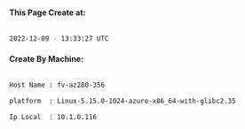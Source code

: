 
   
#### This Page Create at:

```bash

2022-12-09 - 13:33:27 UTC

```

#### Create By Machine:

```bash

Host Name : fv-az280-356

platform  : Linux-5.15.0-1024-azure-x86_64-with-glibc2.35

Ip Local  : 10.1.0.116

```

